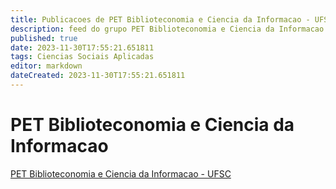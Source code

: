 ```yaml
---
title: Publicacoes de PET Biblioteconomia e Ciencia da Informacao - UFSC
description: feed do grupo PET Biblioteconomia e Ciencia da Informacao - UFSC
published: true
date: 2023-11-30T17:55:21.651811
tags: Ciencias Sociais Aplicadas
editor: markdown
dateCreated: 2023-11-30T17:55:21.651811
---
```


# PET Biblioteconomia e Ciencia da Informacao
[PET Biblioteconomia e Ciencia da Informacao - UFSC](/grupo/148PETBiblioteconomiaeCienciadaInformacaoUFSC.md)